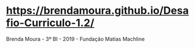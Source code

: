 # https://brendamoura.github.io/Desafio-Curriculo-1.2/
Brenda Moura - 3º BI - 2019 - Fundação Matias Machline
